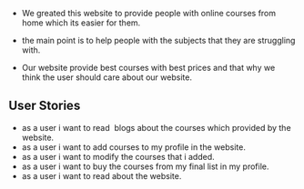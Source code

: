 
- We greated this website to provide people with online courses from home which its easier for them. 

- the main point is to help people with the subjects that they are struggling with.

- Our website provide best courses with best prices and that why we think the user should care about our website.


## User Stories

- as a user i want to read  blogs about the courses which provided by the website.
- as a user i want to add courses to my profile in the website.
- as a user i want to modify the courses that i added.
- as a user i want to buy the courses from my final list in my profile.
- as a user i want to read about the website.